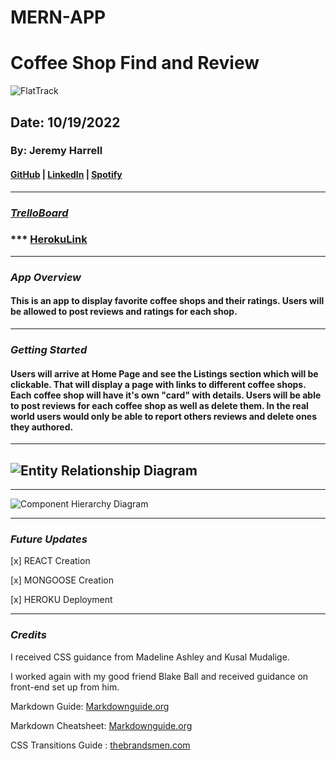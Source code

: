 # MERN-APP
# Coffee Shop Find and Review
![FlatTrack](https://github.com/wolfy1313/MERN-APP/blob/main/client/src/assets/coffee%20home%20logo.png?raw=true)
## Date: 10/19/2022
### By: Jeremy Harrell
#### [GitHub](https://github.com/wolfy1313) | [LinkedIn](https://www.linkedin.com/in/jeremy-harrell-67a46a229/) | [Spotify](https://open.spotify.com/artist/3orDENaFfgt5gcLk24QHSS)
***
### ***[TrelloBoard](https://trello.com/invite/b/MMl57ch5/ATTI45bc5463fac7519f90875aeda19d5433A81AC707/mern-coffee-shop-app)***

### *** [HerokuLink](https://wolfy-coffee-shop-app.herokuapp.com/)

***
### ***App Overview***
#### This is an app to display favorite coffee shops and their ratings. Users will be allowed to post reviews and ratings for each shop. 
***
### ***Getting Started***
#### Users will arrive at Home Page and see the Listings section which will be clickable. That will display a page with links to different coffee shops. Each coffee shop will have it's own "card" with details. Users will be able to post reviews for each coffee shop as well as delete them. In the real world users would only be able to report others reviews and delete ones they authored.
***

## ![Entity Relationship Diagram](https://github.com/wolfy1313/MERN-APP/blob/main/client/src/assets/ERD%20REACT%20MONGO%20APP.drawio.png?raw=true)
***
![Component Hierarchy Diagram](https://github.com/wolfy1313/MERN-APP/blob/main/client/src/assets/Org%20charts.png?raw=true)
***
### ***Future Updates***
[x] REACT Creation 

[x] MONGOOSE Creation

[x] HEROKU Deployment
***
### ***Credits***

I received CSS guidance from Madeline Ashley and Kusal Mudalige.

I worked again with my good friend Blake Ball and received guidance on front-end set up from him. 

Markdown Guide: [Markdownguide.org](https://ia.net/writer/support/general/markdown-guide)

Markdown Cheatsheet: [Markdownguide.org](https://www.markdownguide.org/cheat-sheet/)

CSS Transitions Guide : [thebrandsmen.com](https://thebrandsmen.com/css-image-hover-effects/)